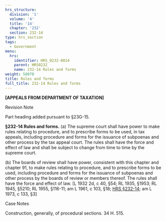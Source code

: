 ```yaml
---
hrs_structure:
  division: '1'
  volume: '4'
  title: '14'
  chapter: '232'
  section: 232-14
type: hrs_section
tags:
  - Government
menu:
  hrs:
    identifier: HRS_0232-0014
    parent: HRS0232
    name: 232-14 Rules and forms
weight: 58070
title: Rules and forms
full_title: 232-14 Rules and forms
---
```

**[APPEALS FROM DEPARTMENT OF TAXATION]**

Revision Note

Part heading added pursuant to §23G-15.

**§232-14 Rules and forms.** (a) The supreme court shall have power to make rules relating to procedure, and to prescribe forms to be used, in tax appeals, including procedure and forms for the issuance of subpoenas and other process by the tax appeal court. The rules shall have the force and effect of law and shall be subject to change from time to time by the supreme court.

(b) The boards of review shall have power, consistent with this chapter and chapter 91, to make rules relating to procedure, and to prescribe forms to be used, including procedure and forms for the issuance of subpoenas and other process by the boards of review or members thereof. The rules shall have the force and effect of law. [L 1932 2d, c 40, §54; RL 1935, §1953; RL 1945, §5210; RL 1955, §116-11; am L 1961, c 103, §18; [HRS §232-14](/title-14/chapter-232/section-232-14/); am L 1973, c 133, §3]

Case Notes

Construction, generally, of procedural sections. 34 H. 515.